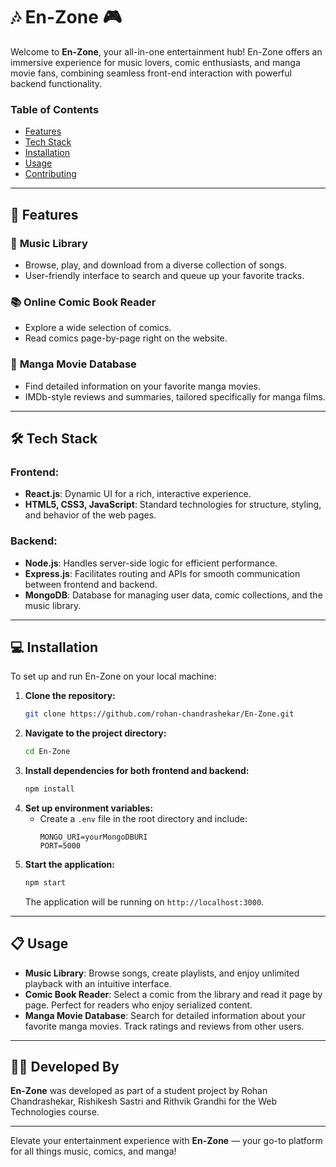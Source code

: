 # 🎶 **En-Zone** 🎮  
Welcome to **En-Zone**, your all-in-one entertainment hub! En-Zone offers an immersive experience for music lovers, comic enthusiasts, and manga movie fans, combining seamless front-end interaction with powerful backend functionality.  

### Table of Contents
- [Features](#features)
- [Tech Stack](#tech-stack)
- [Installation](#installation)
- [Usage](#usage)
- [Contributing](#contributing)

---

## 🚀 **Features**
### 🎵 **Music Library**
- Browse, play, and download from a diverse collection of songs.
- User-friendly interface to search and queue up your favorite tracks.
  
### 📚 **Online Comic Book Reader**
- Explore a wide selection of comics.
- Read comics page-by-page right on the website.

### 🎥 **Manga Movie Database**
- Find detailed information on your favorite manga movies.
- IMDb-style reviews and summaries, tailored specifically for manga films.

---

## 🛠️ **Tech Stack**
### **Frontend:**
- **React.js**: Dynamic UI for a rich, interactive experience.
- **HTML5, CSS3, JavaScript**: Standard technologies for structure, styling, and behavior of the web pages.

### **Backend:**
- **Node.js**: Handles server-side logic for efficient performance.
- **Express.js**: Facilitates routing and APIs for smooth communication between frontend and backend.
- **MongoDB**: Database for managing user data, comic collections, and the music library.

---

## 💻 **Installation**
To set up and run En-Zone on your local machine:

1. **Clone the repository:**
   ```bash
   git clone https://github.com/rohan-chandrashekar/En-Zone.git
   ```
2. **Navigate to the project directory:**
   ```bash
   cd En-Zone
   ```
3. **Install dependencies for both frontend and backend:**
   ```bash
   npm install
   ```
4. **Set up environment variables:**
   - Create a `.env` file in the root directory and include:
     ```
     MONGO_URI=yourMongoDBURI
     PORT=5000
     ```
5. **Start the application:**
   ```bash
   npm start
   ```
   The application will be running on `http://localhost:3000`.

---

## 📋 **Usage**

- **Music Library**: Browse songs, create playlists, and enjoy unlimited playback with an intuitive interface.
- **Comic Book Reader**: Select a comic from the library and read it page by page. Perfect for readers who enjoy serialized content.
- **Manga Movie Database**: Search for detailed information about your favorite manga movies. Track ratings and reviews from other users.

---

## 👨‍💻 **Developed By**
**En-Zone** was developed as part of a student project by Rohan Chandrashekar, Rishikesh Sastri and Rithvik Grandhi for the Web Technologies course.

---

Elevate your entertainment experience with **En-Zone** — your go-to platform for all things music, comics, and manga!

